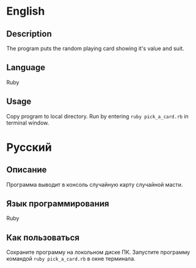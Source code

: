 # English

## Description

  The program puts the random playing card showing it's value and suit.

## Language

  Ruby

## Usage

  Copy program to local directory. Run by entering `ruby pick_a_card.rb` in terminal window.

# Русский

## Описание

  Программа выводит в консоль случайную карту случайной масти.

## Язык программирования

  Ruby

## Как пользоваться

  Сохраните программу на локольном диске ПК. Запустите программу командой `ruby pick_a_card.rb` в окне терминала.
